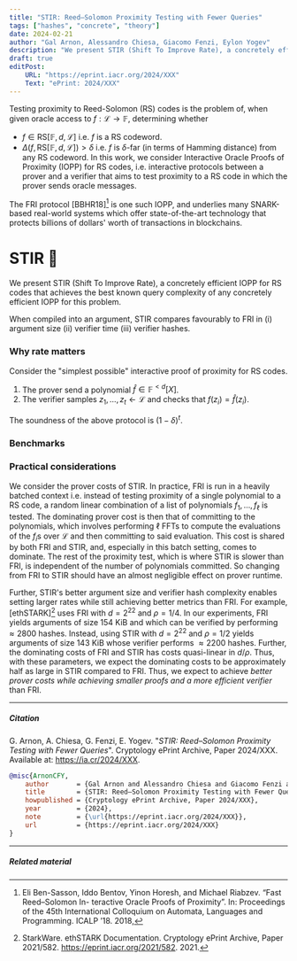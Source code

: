 ```yaml
---
title: "STIR: Reed–Solomon Proximity Testing with Fewer Queries"
tags: ["hashes", "concrete", "theory"]
date: 2024-02-21
author: "Gal Arnon, Alessandro Chiesa, Giacomo Fenzi, Eylon Yogev"
description: "We present STIR (Shift To Improve Rate), a concretely efficient interactive oracle proof of proximity (IOPP) for Reed–Solomon codes that achieves the best known query complexity of any concretely efficient IOPP for this problem."
draft: true
editPost:
    URL: "https://eprint.iacr.org/2024/XXX"
    Text: "ePrint: 2024/XXX"
---
```

Testing proximity to Reed-Solomon (RS) codes is the problem of, when given oracle access to $f: \mathcal{L} \to \mathbb{F}$, determining whether
- $f \in \mathsf{RS}[\mathbb{F}, d, \mathcal{L}]$ i.e. $f$ is a RS codeword.
- $\Delta(f, \mathsf{RS}[\mathbb{F}, d, \mathcal{L}]) > \delta$ i.e. $f$ is $\delta$-far (in terms of Hamming distance) from any RS codeword.
In this work, we consider Interactive Oracle Proofs of Proximity (IOPP) for RS codes, i.e. interactive protocols between a prover and a verifier that aims to test proximity to a RS code in which the prover sends oracle messages.

The FRI protocol [BBHR18][^fri] is one such IOPP, and underlies many SNARK-based real-world systems which offer state-of-the-art technology that protects billions of dollars' worth of transactions in blockchains.

# STIR 🥣
We present STIR (Shift To Improve Rate), a concretely efficient IOPP for RS codes that achieves the best known query complexity of any concretely efficient IOPP for this problem.

When compiled into an argument, STIR compares favourably to FRI in (i) argument size (ii) verifier time (iii) verifier hashes.

### Why rate matters
Consider the "simplest possible" interactive proof of proximity for RS codes.
1. The prover send a polynomial $\hat{f} \in \mathbb{F}^{< d}[X]$.
2. The verifier samples $z_1, \dots, z_t \gets \mathcal{L}$ and checks that $f(z_i) = \hat{f}(z_i)$.

The soundness of the above protocol is $(1 - \delta)^t$.

### Benchmarks

### Practical considerations
We consider the prover costs of STIR. In practice, FRI is run in a heavily batched context i.e. instead of testing proximity of a single polynomial to a RS code, a random linear combination of a list of polynomials $f_1, \dots, f_\ell$ is tested. The dominating prover cost is then that of committing to the polynomials, which involves performing $\ell$ FFTs to compute the evaluations of the $f_i$s over $\mathcal{L}$ and then committing to said evaluation. This cost is shared by both FRI and STIR, and, especially in this batch setting, comes to dominate. The rest of the proximity test, which is where STIR is slower than FRI, is independent of the number of polynomials committed. So changing from FRI to STIR should have an almost negligible effect on prover runtime. 

Further, STIR's better argument size and verifier hash complexity enables setting larger rates while still achieving better metrics than FRI. For example, [ethSTARK][^ethSTARK] uses FRI with $d = 2^{22}$ and $\rho = 1/4$. In our experiments, FRI yields arguments of size 154 KiB and which can be verified by performing $\approx 2800$ hashes. Instead, using STIR with $d = 2^{22}$ and $\rho = 1/2$ yields arguments of size 143 KiB whose verifier performs $\approx 2200$ hashes. Further, the dominating costs of FRI and STIR has costs quasi-linear in $d/\rho$. Thus, with these parameters, we expect the dominating costs to be approximately half as large in STIR compared to FRI. Thus, we expect to achieve _better prover costs while achieving smaller proofs and a more efficient verifier_ than FRI.

---
##### Citation

G. Arnon, A. Chiesa, G. Fenzi, E. Yogev. "_STIR: Reed–Solomon Proximity Testing with Fewer Queries_". Cryptology ePrint Archive, Paper 2024/XXX. Available at: https://ia.cr/2024/XXX.

```BibTeX
@misc{ArnonCFY,
	author       = {Gal Arnon and Alessandro Chiesa and Giacomo Fenzi and Eylon Yogev},
	title        = {STIR: Reed–Solomon Proximity Testing with Fewer Queries},
	howpublished = {Cryptology ePrint Archive, Paper 2024/XXX},
	year         = {2024},
	note         = {\url{https://eprint.iacr.org/2024/XXX}},
	url          = {https://eprint.iacr.org/2024/XXX}
}
```

---
##### Related material
[^fri]: Eli Ben-Sasson, Iddo Bentov, Yinon Horesh, and Michael Riabzev. “Fast Reed–Solomon In- teractive Oracle Proofs of Proximity”. In: Proceedings of the 45th International Colloquium on Automata, Languages and Programming. ICALP ’18. 2018,
[^ethSTARK]: StarkWare. ethSTARK Documentation. Cryptology ePrint Archive, Paper 2021/582. https://eprint.iacr.org/2021/582. 2021.
